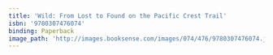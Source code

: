 ```yaml
---
title: 'Wild: From Lost to Found on the Pacific Crest Trail'
isbn: '9780307476074'
binding: Paperback
image_path: 'http://images.booksense.com/images/074/476/9780307476074.jpg'
---
```


